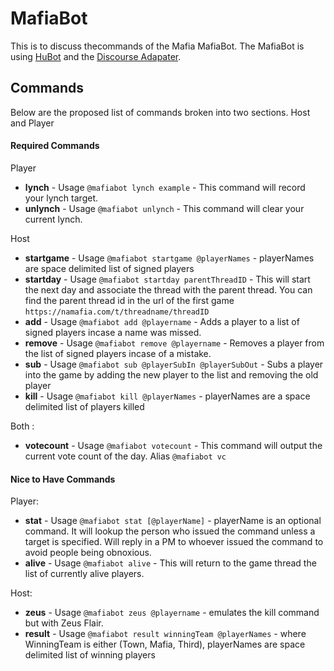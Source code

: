 # MafiaBot

This is to discuss thecommands  of the Mafia MafiaBot.
The MafiaBot is using [HuBot](https://hubot.github.com/) and the [Discourse Adapater](https://www.npmjs.com/package/hubot-discourse-adapter).

## Commands

Below are the proposed list of commands broken into two sections.  Host and Player

#### Required Commands
Player

- **lynch** - Usage `@mafiabot lynch example` - This command will record your lynch target.
- **unlynch** - Usage `@mafiabot unlynch` - This command will clear your current lynch.

Host

- **startgame** - Usage `@mafiabot startgame @playerNames` - playerNames are space delimited list of signed players
- **startday** - Usage `@mafiabot startday parentThreadID` - This will start the next day and associate the thread with the parent thread.  You can find the parent thread id in the url of the first game `https://namafia.com/t/threadname/threadID`
- **add** - Usage `@mafiabot add @playername` - Adds a player to a list of signed players incase a name was missed.
- **remove** - Usage `@mafiabot remove @playername` - Removes a player from the list of signed players incase of a mistake.
- **sub** - Usage `@mafiabot sub @playerSubIn @playerSubOut` - Subs a player into the game by adding the new player to the list and removing the old player
- **kill** - Usage `@mafiabot kill @playerNames` - playerNames are a space delimited list of players killed

Both :

- **votecount** - Usage `@mafiabot votecount` - This command will output the current vote count of the day.  Alias `@mafiabot vc`

#### Nice to Have Commands

Player:

- **stat** - Usage `@mafiabot stat [@playerName]` - playerName is an optional command.  It will lookup the person who issued the command unless a target is specified.  Will reply in a PM to whoever issued the command to avoid people being obnoxious.
- **alive** - Usage `@mafiabot alive` - This will return to the game thread the list of currently alive players.

Host:

- **zeus** - Usage `@mafiabot zeus @playername` - emulates the kill command but with Zeus Flair.
- **result** - Usage `@mafiabot result winningTeam @playerNames` - where WinningTeam is either (Town, Mafia, Third), playerNames are space delimited list of winning players
